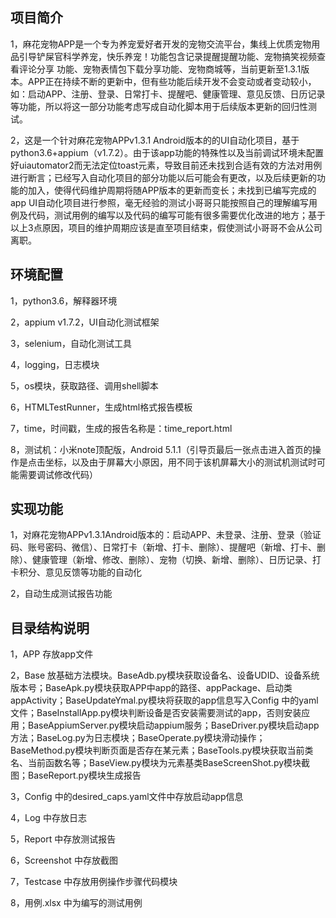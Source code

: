 ## 项目简介

1，麻花宠物APP是一个专为养宠爱好者开发的宠物交流平台，集线上优质宠物用品引导铲屎官科学养宠，快乐养宠！功能包含记录提醒提醒功能、宠物搞笑视频查看评论分享
功能、宠物表情包下载分享功能、宠物商城等，当前更新至1.3.1版本。APP正在持续不断的更新中，但有些功能后续开发不会变动或者变动较小，如：启动APP、注册、登录、日常打卡、提醒吧、健康管理、意见反馈、日历记录等功能，所以将这一部分功能考虑写成自动化脚本用于后续版本更新的回归性测试。

2，这是一个针对麻花宠物APPv1.3.1 Android版本的的UI自动化项目，基于python3.6+appium（v1.7.2）。由于该app功能的特殊性以及当前调试环境未配置好uiautomator2而无法定位toast元素，导致目前还未找到合适有效的方法对用例进行断言；已经写入自动化项目的部分功能以后可能会有更改，以及后续更新的功能的加入，使得代码维护周期将随APP版本的更新而变长；未找到已编写完成的app UI自动化项目进行参照，毫无经验的测试小哥哥只能按照自己的理解编写用例及代码，测试用例的编写以及代码的编写可能有很多需要优化改进的地方；基于以上3点原因，项目的维护周期应该是直至项目结束，假使测试小哥哥不会从公司离职。

## 环境配置

1，python3.6，解释器环境

2，appium v1.7.2，UI自动化测试框架

3，selenium，自动化测试工具

4，logging，日志模块

5，os模块，获取路径、调用shell脚本

6，HTMLTestRunner，生成html格式报告模板

7，time，时间戳，生成的报告名称是：time_report.html

8，测试机：小米note顶配版，Android 5.1.1（引导页最后一张点击进入首页的操作是点击坐标，以及由于屏幕大小原因，用不同于该机屏幕大小的测试机测试时可能需要调试修改代码）

## 实现功能

1，对麻花宠物APPv1.3.1Android版本的：启动APP、未登录、注册、登录（验证码、账号密码、微信）、日常打卡（新增、打卡、删除）、提醒吧（新增、打卡、删除）、健康管理（新增、修改、删除）、宠物（切换、新增、删除）、日历记录、打卡积分、意见反馈等功能的自动化

2，自动生成测试报告功能

## 目录结构说明

1，APP 存放app文件

2，Base 放基础方法模块。BaseAdb.py模块获取设备名、设备UDID、设备系统版本号；BaseApk.py模块获取APP中app的路径、appPackage、启动类appActivity；BaseUpdateYmal.py模块将获取的app信息写入Config 中的yaml文件；BaseInstallApp.py模块判断设备是否安装需要测试的app，否则安装应用；BaseAppiumServer.py模块启动appium服务；BaseDriver.py模块启动app方法；BaseLog.py为日志模块；BaseOperate.py模块滑动操作；BaseMethod.py模块判断页面是否存在某元素；BaseTools.py模块获取当前类名、当前函数名等；BaseView.py模块为元素基类BaseScreenShot.py模块截图；BaseReport.py模块生成报告

3，Config 中的desired_caps.yaml文件中存放启动app信息

4，Log 中存放日志

5，Report 中存放测试报告

6，Screenshot 中存放截图

7，Testcase 中存放用例操作步骤代码模块

8，用例.xlsx 中为编写的测试用例
